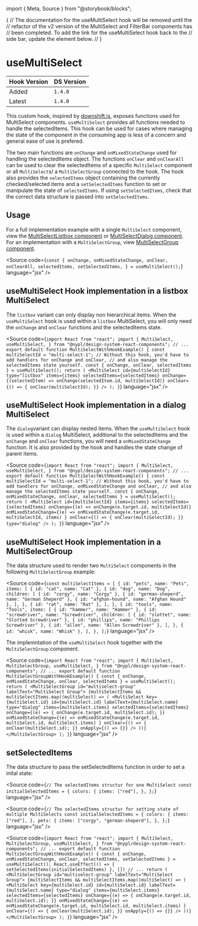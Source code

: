 import { Meta, Source } from "@storybook/blocks";

{
// The documentation for the useMultiSelect hook will be removed until the
// refactor of the v2 version of the MultiSelect and FilterBar components has
// been completed. To add the link for the useMultiSelect hook back to the
// side bar, update the <Meta> element below.
// <Meta title="Hooks/useMultiSelect" />
}

<Meta />

# useMultiSelect

| Hook Version | DS Version |
| ------------ | ---------- |
| Added        | `1.4.0`    |
| Latest       | `1.4.0`    |

This custom hook, inspired by [downshift.js](https://www.downshift-js.com/),
exposes functions used for MultiSelect components. `useMultiSelect` provides all functions needed to handle the selectedItems. This hook can be used for
cases where managing the state of the component in the consuming app is less of a concern and general ease of use is prefered.

The two main functions are `onChange` and `onMixedStateChange` used for handling the selectedItems object. The functions `onClear` and `onClearAll`
can be used to clear the selectedItems of a specific `MultiSelect` component or all `MultiSelect`s/ a `MultiSelectGroup` connected to the hook.
The hook also provides the `selectedItems` object containing the currently checked/selected items and a `setSelectedItems`
function to set or manipulate the state of `selectedItems`. If using `setSelectedItems`, check that the correct data structure is passed into `setSelectedItems`.

## Usage

For a full implementation example with a single `MultiSelect` component, view the [MultiSelectListbox component](https://github.com/NYPL/nypl-design-system/blob/development/src/components/MultiSelect/MultiSelectListbox.tsx) or [MultiSelectDialog component](https://github.com/NYPL/nypl-design-system/blob/development/src/components/MultiSelect/MultiSelectDialog.tsx).
For an implementation with a `MultiSelectGroup`, view [MultiSelectGroup component](https://github.com/NYPL/nypl-design-system/blob/development/src/components/MultiSelectGroup/MultiSelectGroup.tsx).

<Source
  code={`
const {
  onChange,
  onMixedStateChange,
  onClear,
  onClearAll,
  selectedItems,
  setSelectedItems,
} = useMultiSelect();
`}
  language="jsx"
/>

## useMultiSelect Hook implementation in a listbox MultiSelect

The `listbox` variant can only display non hierarchical items.
When the `useMultiSelect` hook is used within a `listbox` MultiSelect, you will only need the `onChange` and `onClear` functions and the selectedItems state.

<Source
  code={`
import React from "react";
import {
  MultiSelect,
  useMultiSelect,
} from "@nypl/design-system-react-components";
// ...
export default function MultiSelectWithHookExample() {
  const multiSelectId = "multi-select-1";
  // Without this hook, you'd have to add handlers for onChange and onClear,
  // and also manage the selectedItems state yourself.
  const { onChange, onClear, selectedItems } = useMultiSelect();
  return (
    <MultiSelect
      id={multiSelectId}
      type="listbox"
      items={items}
      selectedItems={selectedItems}
      onChange={(selectedItem) => onChange(selectedItem.id, multiSelectId)}
      onClear={() => {
        onClear(multiSelectId);
      }}
    />
  );
}
`}
  language="jsx"
/>

## useMultiSelect Hook implementation in a dialog MultiSelect

The `dialog`variant can display nested items.
When the `useMultiSelect` hook is used within a `dialog` MultiSelect, additional to the selectedItems and the `onChange` and `onClear` functions, you will need
a `onMixedStateChange` function. It is also provided by the hook and handles the state change of parent items.

<Source
  code={`
import React from "react";
import {
  MultiSelect,
  useMultiSelect,
} from "@nypl/design-system-react-components";
// ...
export default function MultiSelectWithHookExample() {
  const multiSelectId = "multi-select-1";
  // Without this hook, you'd have to add handlers for onChange, onMixedStateChange and onClear,
  // and also manage the selectedItems state yourself.
  const { onChange, onMixedStateChange, onClear, selectedItems } =
    useMultiSelect();
  return (
    <MultiSelect
      id={multiSelectId}
      items={items}
      selectedItems={selectedItems}
      onChange={(e) => onChange(e.target.id, multiSelectId)}
      onMixedStateChange={(e) =>
        onMixedStateChange(e.target.id, multiSelectId, items)
      }
      onClear={() => {
        onClear(multiSelectId);
      }}
      type="dialog"
    />
  );
}
`}
  language="jsx"
/>

## useMultiSelect Hook implementation in a MultiSelectGroup

The data structure used to render two `MultiSelect` components in the following `MultiSelectGroup` example:

<Source
  code={`
const multiSelectItems = [
  {
    id: "pets",
    name: "Pets",
    items: [
      { id: "cat", name: "Cat" },
      {
        id: "dog",
        name: "Dog",
        children: [
          { id: "corgy", name: "Corgy" },
          { id: "german-sheperd", name: "German Sheperd" },
          { id: "afghan-hound", name: "Afghan Hound" },
        ],
      },
      { id: "rat", name: "Rat" },
    ],
  },
  {
    id: "tools",
    name: "Tools",
    items: [
      { id: "hammer", name: "Hammer" },
      {
        id: "screwdriver",
        name: "Screwdriver",
        children: [
          { id: "slottet", name: "Slotted Screwdriver" },
          { id: "phillips", name: "Phillips Screwdriver" },
          { id: "allen", name: "Allen Screwdriver" },
        ],
      },
      { id: "whisk", name: "Whisk" },
    ],
  },
];
`}
  language="jsx"
/>

The implemntation of the `useMultiSelect` hook together with the `MultiSelectGroup` component.

<Source
  code={`
import React from "react";
import {
  MultiSelect,
  MultiSelectGroup,
  useMultiSelect,
} from "@nypl/design-system-react-components";
// ...
export default function MultiSelectGroupWithHookExample() {
  const { onChange, onMixedStateChange, onClear, selectedItems } =
    useMultiSelect();
  return (
    <MultiSelectGroup id="multiselect-group" labelText="MultiSelect Group">
      {multiSelectItems &&
        multiSelectItems.map((multiSelect) => (
          <MultiSelect
            key={multiSelect.id}
            id={multiSelect.id}
            labelText={multiSelect.name}
            type="dialog"
            items={multiSelect.items}
            selectedItems={selectedItems}
            onChange={(e) => {
              onChange(e.target.id, multiSelect.id);
            }}
            onMixedStateChange={(e) =>
              onMixedStateChange(e.target.id, multiSelect.id, multiSelect.items)
            }
            onClear={() => {
              onClear(multiSelect.id);
            }}
            onApply={() => {}}
          />
        ))}
    </MultiSelectGroup>
  );
}
`}
  language="jsx"
/>

## setSelectedItems

The data structure to pass the setSelectedItems function in order to set a inital state:

<Source
  code={`
// The selectedItems structur for one MultiSelect
const initialSelectedItems = {
  colors: {
    items: ["red"],
  },
};
`}
  language="jsx"
/>

<Source
  code={`
// The selectedItems structur for setting state of multiple MultiSelects
const initialSelectedItems = {
  colors: {
    items: ["red"],
  },
  pets: {
    items: ["corgy", "german-sheperd"],
  },
};
`}
  language="jsx"
/>

<Source
  code={`
import React from "react";
import {
  MultiSelect,
  MultiSelectGroup,
  useMultiSelect,
} from "@nypl/design-system-react-components";
// ...
export default function MultiSelectGroupWithHookExample() {
  const { onChange, onMixedStateChange, onClear, selectedItems, setSelectedItems } =
    useMultiSelect();
  React.useEffect(() => {
    setSelectedItems(initialSelectedItems)
  }, [])
  // ...
  return (
    <MultiSelectGroup id="multiselect-group" labelText="MultiSelect Group">
      {multiSelectItems &&
        multiSelectItems.map((multiSelect) => (
          <MultiSelect
            key={multiSelect.id}
            id={multiSelect.id}
            labelText={multiSelect.name}
            type="dialog"
            items={multiSelect.items}
            selectedItems={selectedItems}
            onChange={(e) => {
              onChange(e.target.id, multiSelect.id);
            }}
            onMixedStateChange={(e) =>
              onMixedStateChange(e.target.id, multiSelect.id, multiSelect.items)
            }
            onClear={() => {
              onClear(multiSelect.id);
            }}
            onApply={() => {}}
          />
        ))}
    </MultiSelectGroup>
  );
}
`}
  language="jsx"
/>
